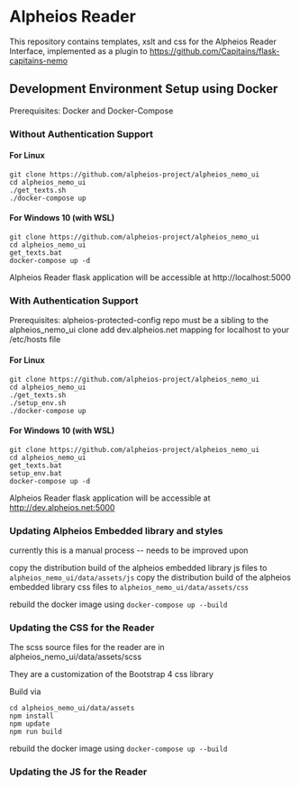 Alpheios Reader
===============
This repository contains templates, xslt and css for the Alpheios Reader Interface,
implemented as a plugin to https://github.com/Capitains/flask-capitains-nemo

## Development Environment Setup using Docker

Prerequisites: Docker and Docker-Compose

### Without Authentication Support
#### For Linux
```
git clone https://github.com/alpheios-project/alpheios_nemo_ui
cd alpheios_nemo_ui
./get_texts.sh
./docker-compose up
```
#### For Windows 10 (with WSL)
```
git clone https://github.com/alpheios-project/alpheios_nemo_ui
cd alpheios_nemo_ui
get_texts.bat
docker-compose up -d
```

Alpheios Reader flask application will be accessible at http://localhost:5000

### With Authentication Support

Prerequisites: alpheios-protected-config repo must be a sibling to the alpheios_nemo_ui clone
add dev.alpheios.net mapping for localhost to your /etc/hosts file

#### For Linux
```
git clone https://github.com/alpheios-project/alpheios_nemo_ui
cd alpheios_nemo_ui
./get_texts.sh
./setup_env.sh
./docker-compose up
```
#### For Windows 10 (with WSL)
```
git clone https://github.com/alpheios-project/alpheios_nemo_ui
cd alpheios_nemo_ui
get_texts.bat
setup_env.bat
docker-compose up -d
```

Alpheios Reader flask application will be accessible at http://dev.alpheios.net:5000


### Updating Alpheios Embedded library and styles

currently this is a manual process -- needs to be improved upon

copy the distribution build of the alpheios embedded library js files to `alpheios_nemo_ui/data/assets/js`
copy the distribution build of the alpheios embedded library css files to `alpheios_nemo_ui/data/assets/css`

rebuild the docker image using `docker-compose up --build`

### Updating the CSS for the Reader

The scss source files for the reader are in alpheios_nemo_ui/data/assets/scss

They are a customization of the Bootstrap 4 css library

Build via

```
cd alpheios_nemo_ui/data/assets
npm install
npm update
npm run build
```

rebuild the docker image using `docker-compose up --build`

### Updating the JS for the Reader
